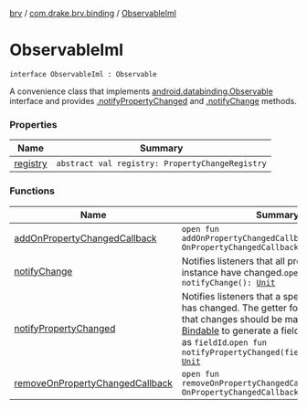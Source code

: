 [brv](../../index.md) / [com.drake.brv.binding](../index.md) / [ObservableIml](./index.md)

# ObservableIml

`interface ObservableIml : Observable`

A convenience class that implements [android.databinding.Observable](#) interface and provides
[.notifyPropertyChanged](#) and [.notifyChange](#) methods.

### Properties

| Name | Summary |
|---|---|
| [registry](registry.md) | `abstract val registry: PropertyChangeRegistry` |

### Functions

| Name | Summary |
|---|---|
| [addOnPropertyChangedCallback](add-on-property-changed-callback.md) | `open fun addOnPropertyChangedCallback(callback: OnPropertyChangedCallback): `[`Unit`](https://kotlinlang.org/api/latest/jvm/stdlib/kotlin/-unit/index.html) |
| [notifyChange](notify-change.md) | Notifies listeners that all properties of this instance have changed.`open fun notifyChange(): `[`Unit`](https://kotlinlang.org/api/latest/jvm/stdlib/kotlin/-unit/index.html) |
| [notifyPropertyChanged](notify-property-changed.md) | Notifies listeners that a specific property has changed. The getter for the property that changes should be marked with [Bindable](#) to generate a field in `BR` to be used as `fieldId`.`open fun notifyPropertyChanged(fieldId: `[`Int`](https://kotlinlang.org/api/latest/jvm/stdlib/kotlin/-int/index.html)`): `[`Unit`](https://kotlinlang.org/api/latest/jvm/stdlib/kotlin/-unit/index.html) |
| [removeOnPropertyChangedCallback](remove-on-property-changed-callback.md) | `open fun removeOnPropertyChangedCallback(callback: OnPropertyChangedCallback): `[`Unit`](https://kotlinlang.org/api/latest/jvm/stdlib/kotlin/-unit/index.html) |
